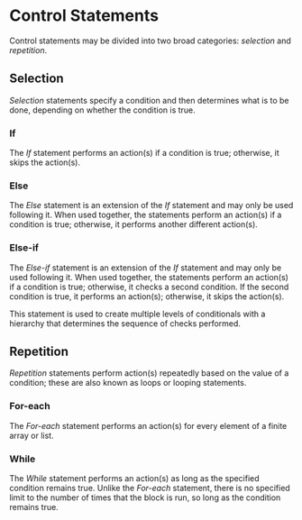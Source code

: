 # Control Statements

Control statements may be divided into two broad categories: _selection_ and _repetition_.

## Selection

_Selection_ statements specify a condition and then determines what is to be done, depending on whether the condition is true.

### If

The _If_ statement performs an action(s) if a condition is true; otherwise, it skips the action(s). 

### Else

The _Else_ statement is an extension of the _If_ statement and may only be used following it. When used together, the statements perform an action(s) if a condition is true; otherwise, it performs another different action(s).

### Else-if

The _Else-if_ statement is an extension of the _If_ statement and may only be used following it. When used together, the statements perform an action(s) if a condition is true; otherwise, it checks a second condition. If the second condition is true, it performs an action(s); otherwise, it skips the action(s). 

This statement is used to create multiple levels of conditionals with a hierarchy that determines the sequence of checks performed.

## Repetition

_Repetition_ statements perform action(s) repeatedly based on the value of a condition; these are also known as loops or looping statements.

### For-each

The _For-each_ statement performs an action(s) for every element of a finite array or list. 

### While

The _While_ statement performs an action(s) as long as the specified condition remains true. Unlike the _For-each_ statement, there is no specified limit to the number of times that the block is run, so long as the condition remains true.